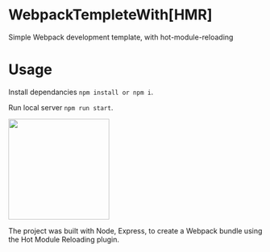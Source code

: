 # WebpackTempleteWith[HMR]
Simple Webpack development template, with hot-module-reloading

# Usage

Install dependancies `npm install or npm i`.

Run local server `npm run start`.

<img width="200" src="https://d1xwtr0qwr70yv.cloudfront.net/assets/tech/node-61a17f4d3c88e9e64c56960ef7eda9be.svg"/>

The project was built with Node, Express, to create a Webpack bundle using the Hot Module Reloading plugin.
